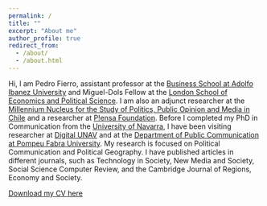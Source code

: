 ```yaml
---
permalink: /
title: ""
excerpt: "About me"
author_profile: true
redirect_from: 
  - /about/
  - /about.html
---
```


Hi, I am Pedro Fierro, assistant professor at the [Business School at Adolfo Ibanez University](https://negocios.uai.cl/) and Miguel-Dols Fellow at the [London School of Economics and Political Science](https://www.lse.ac.uk/canada-blanch/activities/Fellowship-Scheme). I am also an adjunct researcher at the [Millennium Nucleus for the Study of Politics, Public Opinion and Media in Chile](https://mepop.cl/) and a researcher at [P!ensa Foundation](https://www.fundacionpiensa.cl/inicio/). Before I completed my PhD in Communication from the [University of Navarra](https://www.unav.edu/web/facultad-de-comunicacion), I have been visiting researcher at [Digital UNAV](https://www.unav.edu/web/facultad-de-comunicacion/profesores-e-investigacion/digitalunav) and at the [Department of Public Communication at Pompeu Fabra University](https://www.upf.edu/web/comunicacio). My research is focused on Political Communication and Political Geography. I have published articles in different journals, such as Technology in Society, New Media and Society, Social Science Computer Review, and the Cambridge Journal of Regions, Economy and Society. 

[Download my CV here](https://pedrofierroz87.github.io/files/PedroFierro_CV.pdf)
